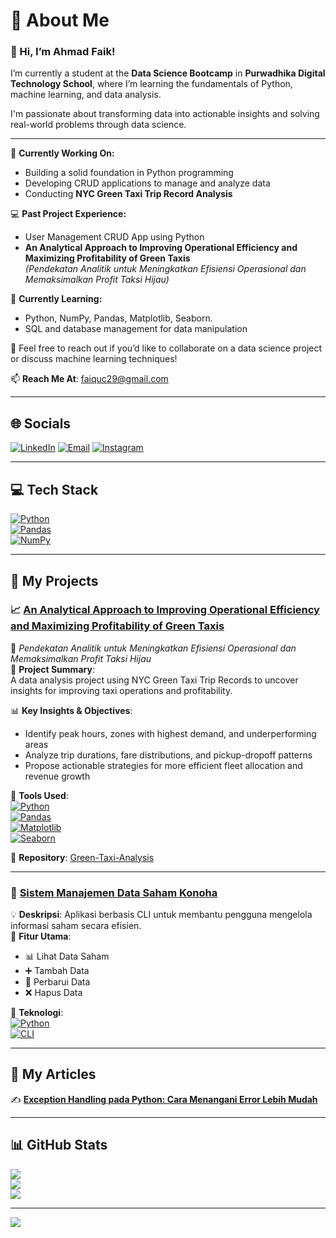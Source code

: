 # 💫 About Me
### 👋 Hi, I’m Ahmad Faik!
I’m currently a student at the **Data Science Bootcamp** in **Purwadhika Digital Technology School**, where I’m learning the fundamentals of Python, machine learning, and data analysis.

I'm passionate about transforming data into actionable insights and solving real-world problems through data science.

---

🔭 **Currently Working On:**
- Building a solid foundation in Python programming  
- Developing CRUD applications to manage and analyze data  
- Conducting **NYC Green Taxi Trip Record Analysis**

💻 **Past Project Experience:**
- User Management CRUD App using Python  
- **An Analytical Approach to Improving Operational Efficiency and Maximizing Profitability of Green Taxis**  
  *(Pendekatan Analitik untuk Meningkatkan Efisiensi Operasional dan Memaksimalkan Profit Taksi Hijau)*

🌱 **Currently Learning:**
- Python, NumPy, Pandas, Matplotlib, Seaborn.  
- SQL and database management for data manipulation

💬 Feel free to reach out if you’d like to collaborate on a data science project or discuss machine learning techniques!

📫 **Reach Me At**: faiquc29@gmail.com

---

## 🌐 **Socials**
[![LinkedIn](https://img.shields.io/badge/LinkedIn-%230077B5.svg?logo=linkedin&logoColor=white)](https://linkedin.com/in/ahmadfaik) 
[![Email](https://img.shields.io/badge/Email-D14836?logo=gmail&logoColor=white)](mailto:faiquc29@gmail.com) 
[![Instagram](https://img.shields.io/badge/Instagram-%23E4405F.svg?logo=Instagram&logoColor=white)](https://instagram.com/ahmadfaik_s)

---

## 💻 **Tech Stack**
[![Python](https://img.shields.io/badge/Python-%2300A8E8.svg?logo=python&logoColor=white)](https://www.python.org/)  
[![Pandas](https://img.shields.io/badge/Pandas-%23150458.svg?logo=pandas&logoColor=white)](https://pandas.pydata.org/)  
[![NumPy](https://img.shields.io/badge/NumPy-%230A8AC7.svg?logo=numpy&logoColor=white)](https://numpy.org/)  

---

## 🚀 **My Projects**

### 📈 [An Analytical Approach to Improving Operational Efficiency and Maximizing Profitability of Green Taxis](https://github.com/ahmadFaik/Green-Taxi-Analysis)  
📂 *Pendekatan Analitik untuk Meningkatkan Efisiensi Operasional dan Memaksimalkan Profit Taksi Hijau*  
📍 **Project Summary**:  
A data analysis project using NYC Green Taxi Trip Records to uncover insights for improving taxi operations and profitability.

📊 **Key Insights & Objectives**:
- Identify peak hours, zones with highest demand, and underperforming areas  
- Analyze trip durations, fare distributions, and pickup-dropoff patterns  
- Propose actionable strategies for more efficient fleet allocation and revenue growth

🧰 **Tools Used**:  
[![Python](https://img.shields.io/badge/Python-%2300A8E8.svg?logo=python&logoColor=white)](https://www.python.org/)  
[![Pandas](https://img.shields.io/badge/Pandas-%23150458.svg?logo=pandas&logoColor=white)](https://pandas.pydata.org/)  
[![Matplotlib](https://img.shields.io/badge/Matplotlib-%23F7931E.svg?logo=matplotlib&logoColor=white)](https://matplotlib.org/)  
[![Seaborn](https://img.shields.io/badge/Seaborn-%2310A0D0.svg?logo=seaborn&logoColor=white)](https://seaborn.pydata.org/)

🔗 **Repository**: [Green-Taxi-Analysis](https://github.com/ahmadFaik/Green-Taxi-Analysis)

---

### 🧾 [Sistem Manajemen Data Saham Konoha](https://github.com/ahmadFaik/STOCK-CLI)  
💡 **Deskripsi**: Aplikasi berbasis CLI untuk membantu pengguna mengelola informasi saham secara efisien.  
🎯 **Fitur Utama**:  
- 📊 Lihat Data Saham  
- ➕ Tambah Data  
- 🔄 Perbarui Data  
- ❌ Hapus Data  

🔧 **Teknologi**:  
[![Python](https://img.shields.io/badge/Python-%2300A8E8.svg?logo=python&logoColor=white)](https://www.python.org/)  
[![CLI](https://img.shields.io/badge/CLI-%2310A0D0.svg?logo=command-line&logoColor=white)](https://en.wikipedia.org/wiki/Command-line_interface)

---

## 📝 **My Articles**
✍️ [**Exception Handling pada Python: Cara Menangani Error Lebih Mudah**](https://medium.com/@faiquc29/️exception-handling-pada-python-cara-menangani-error-lebih-mudah-9ccc5872e9d0)

---

## 📊 **GitHub Stats**
![](https://github-readme-stats.vercel.app/api?username=ahmadFaik&theme=transparent&hide_border=false&include_all_commits=true&count_private=false)  
![](https://nirzak-streak-stats.vercel.app/?user=ahmadFaik&theme=transparent&hide_border=false)  
![](https://github-readme-stats.vercel.app/api/top-langs/?username=ahmadFaik&theme=transparent&hide_border=false&include_all_commits=true&count_private=false&layout=compact)

---

[![](https://visitcount.itsvg.in/api?id=ahmadFaik&icon=0&color=0)](https://visitcount.itsvg.in)

<!-- Proudly created with GPRM ( https://gprm.itsvg.in ) -->
